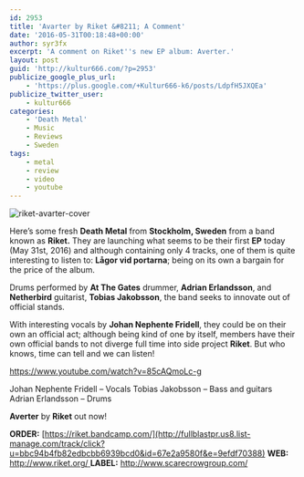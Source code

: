 ```yaml
---
id: 2953
title: 'Avarter by Riket &#8211; A Comment'
date: '2016-05-31T00:18:48+00:00'
author: syr3fx
excerpt: 'A comment on Riket''s new EP album: Averter.'
layout: post
guid: 'http://kultur666.com/?p=2953'
publicize_google_plus_url:
    - 'https://plus.google.com/+Kultur666-k6/posts/LdpfH5JXQEa'
publicize_twitter_user:
    - kultur666
categories:
    - 'Death Metal'
    - Music
    - Reviews
    - Sweden
tags:
    - metal
    - review
    - video
    - youtube
---
```


![riket-avarter-cover](http://localhost:8080/wp-content/uploads/2016/05/riket-avarter-cover.jpg?w=680)

Here’s some fresh **Death Metal** from **Stockholm, Sweden** from a band known as **Riket.** They are launching what seems to be their first **EP** today (May 31st, 2016) and although containing only 4 tracks, one of them is quite interesting to listen to: **Lågor vid portarna**; being on its own a bargain for the price of the album.

Drums performed by **At The Gates** drummer, **Adrian Erlandsson**, and **Netherbird** guitarist, **Tobias Jakobsson**, the band seeks to innovate out of official stands.

With interesting vocals by **Johan Nephente Fridell**, they could be on their own an official act; although being kind of one by itself, members have their own official bands to not diverge full time into side project **Riket**. But who knows, time can tell and we can listen!

https://www.youtube.com/watch?v=85cAQmoLc-g

Johan Nephente Fridell – Vocals
Tobias Jakobsson – Bass and guitars
Adrian Erlandsson – Drums

**Averter** by **Riket** out now!

**ORDER:** [https://riket.bandcamp.com/](http://fullblastpr.us8.list-manage.com/track/click?u=bbc94b4fb82edbcbb6939bcd0&id=67e2a9580f&e=9efdf70388)
**WEB:** [http://www.riket.org/  ](http://fullblastpr.us8.list-manage1.com/track/click?u=bbc94b4fb82edbcbb6939bcd0&id=019e3017e2&e=9efdf70388)**LABEL:** <http://www.scarecrowgroup.com/>